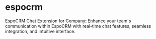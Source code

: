 # espocrm
EspoCRM Chat Extension for Company: Enhance your team's communication within EspoCRM with real-time chat features, seamless integration, and intuitive interface.
